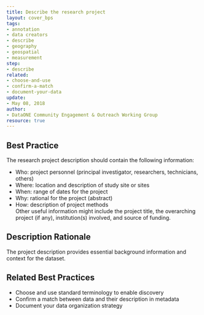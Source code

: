 ```yaml
---
title: Describe the research project
layout: cover_bps
tags:
- annotation
- data creators
- describe
- geography
- geospatial
- measurement
step:
- describe
related:
- choose-and-use
- confirm-a-match
- document-your-data
update:
- May 08, 2018
author:
- DataONE Community Engagement & Outreach Working Group
resource: true
---
```

## Best Practice
The research project description should contain the following information:

- Who: project personnel (principal investigator, researchers, technicians, others)
- Where: location and description of study site or sites
- When: range of dates for the project
- Why: rational for the project (abstract)
- How: description of project methods  
Other useful information might include the project title, the overarching project (if any), institution(s) involved, and source of funding.

## Description Rationale
The project description provides essential background information and context for the dataset.

## Related Best Practices
- Choose and use standard terminology to enable discovery
- Confirm a match between data and their description in metadata
- Document your data organization strategy
